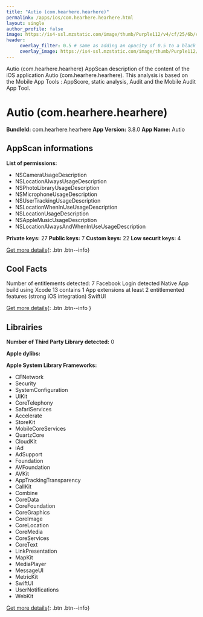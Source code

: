 ```yaml
---
title: "Autio (com.hearhere.hearhere)"
permalink: /apps/ios/com.hearhere.hearhere.html
layout: single
author_profile: false
image: https://is4-ssl.mzstatic.com/image/thumb/Purple112/v4/cf/25/6b/cf256b5d-4a02-fb9e-4ae5-418938c972ee/AppIcon-0-1x_U007emarketing-0-5-0-85-220.png/512x512bb.jpg
header: 
     overlay_filter: 0.5 # same as adding an opacity of 0.5 to a black background
     overlay_image: https://is4-ssl.mzstatic.com/image/thumb/Purple112/v4/cf/25/6b/cf256b5d-4a02-fb9e-4ae5-418938c972ee/AppIcon-0-1x_U007emarketing-0-5-0-85-220.png/512x512bb.jpg
---
```

Autio (com.hearhere.hearhere) AppScan description of the content of the iOS application Autio (com.hearhere.hearhere). This analysis is based on the Mobile App Tools : AppScore, static analysis, Audit and the Mobile Audit App Tool.

# Autio (com.hearhere.hearhere)

**BundleId:** com.hearhere.hearhere
**App Version:** 3.8.0
**App Name:** Autio


## AppScan informations 

**List of permissions:** 
- NSCameraUsageDescription
- NSLocationAlwaysUsageDescription
- NSPhotoLibraryUsageDescription
- NSMicrophoneUsageDescription
- NSUserTrackingUsageDescription
- NSLocationWhenInUseUsageDescription
- NSLocationUsageDescription
- NSAppleMusicUsageDescription
- NSLocationAlwaysAndWhenInUseUsageDescription
  
  
**Private keys:** 27
**Public keys:** 7
**Custom keys:** 22
**Low securit keys:** 4
  
[Get more details](/pricing.html){: .btn .btn--info}

## Cool Facts

Number of entitlements detected: 7
Facebook Login detected
Native App
build using Xcode 13
contains 1 App extensions
at least 2 entitlemented features (strong iOS integration)
SwiftUI
  
[Get more details](/pricing.html){: .btn .btn--info }

## Librairies 
**Number of Third Party Library detected:** 0


**Apple dylibs:**


**Apple System Library Frameworks:**
- CFNetwork
- Security
- SystemConfiguration
- UIKit
- CoreTelephony
- SafariServices
- Accelerate
- StoreKit
- MobileCoreServices
- QuartzCore
- CloudKit
- iAd
- AdSupport
- Foundation
- AVFoundation
- AVKit
- AppTrackingTransparency
- CallKit
- Combine
- CoreData
- CoreFoundation
- CoreGraphics
- CoreImage
- CoreLocation
- CoreMedia
- CoreServices
- CoreText
- LinkPresentation
- MapKit
- MediaPlayer
- MessageUI
- MetricKit
- SwiftUI
- UserNotifications
- WebKit


  
[Get more details](/pricing.html){: .btn .btn--info}

